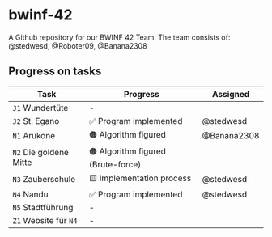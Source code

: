 # bwinf-42

A Github repository for our BWINF 42 Team.
The team consists of: @stedwesd, @Roboter09, @Banana2308

## Progress on tasks

| Task | Progress | Assigned
|-|-|-
| `J1` Wundertüte        | - |
| `J2` St. Egano         | ✅ Program implemented | @stedwesd
| `N1` Arukone           | 🟠 Algorithm figured | @Banana2308
| `N2` Die goldene Mitte | 🟠 Algorithm figured (Brute-force) |
| `N3` Zauberschule      | 🟨 Implementation process | @stedwesd
| `N4` Nandu             | ✅ Program implemented| @stedwesd
| `N5` Stadtführung      | - | 
| `Z1` Website für `N4`  | - |
